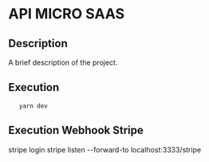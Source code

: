 # API MICRO SAAS

## Description

A brief description of the project.

## Execution

 ```
    yarn dev 
 ```

## Execution Webhook Stripe
stripe login 
stripe listen --forward-to localhost:3333/stripe

